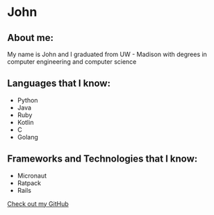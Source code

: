 # John

## About me:

My name is John and I graduated from UW - Madison with degrees in computer engineering and computer science

## Languages that I know:
- Python
- Java
- Ruby
- Kotlin
- C
- Golang

## Frameworks and Technologies that I know:

- Micronaut
- Ratpack
- Rails


[Check out my GitHub](https://github.com/jjbecker3)
